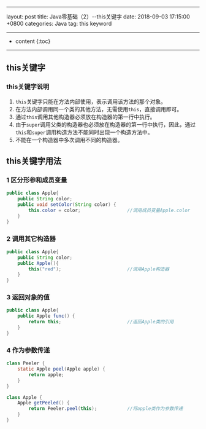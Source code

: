 ﻿---

layout: post
title:  Java零基础（2）--this关键字
date:   2018-09-03 17:15:00 +0800
categories: Java
tag: this keyword

---

* content
{:toc}


---------------------------------------


## this关键字
### this关键字说明
1. `this`关键字只能在方法内部使用，表示调用该方法的那个对象。
2. 在方法内部调用同一个类的其他方法，无需使用`this`，直接调用即可。
3. 通过`this`调用其他构造器必须放在构造器的第一行中执行。
4. 由于`super`调用父类的构造器也必须放在构造器的第一行中执行，因此，通过`this`和`super`调用构造方法不能同时出现一个构造方法中。
5. 不能在一个构造器中多次调用不同的构造器。

## this关键字用法
### 1 区分形参和成员变量

```java
public class Apple{
    public String color;
    public void setColor(String color) {
        this.color = color;                 //调用成员变量Apple.color
    }
}
```

### 2 调用其它构造器

```java
public class Apple{
    public String color;
    public Apple(){        
        this("red");                        //调用Apple构造器
    }
}
```

### 3 返回对象的值

```java
public class Apple{
    public Apple func() {
        return this;                        //返回Apple类的引用
    }
}
```

### 4 作为参数传递

```java
class Peeler {
    static Apple peel(Apple apple) {
        return apple;
    }
}

class Apple {
    Apple getPeeled() {
        return Peeler.peel(this);           //将apple类作为参数传递
    }
}
```


